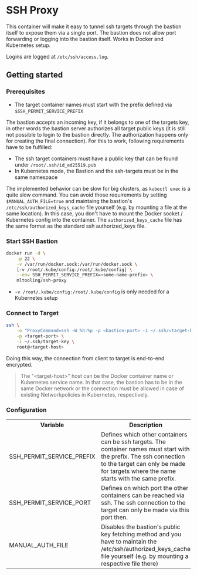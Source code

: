 # SSH Proxy

This container will make it easy to tunnel ssh targets through the bastion itself to expose them via a single port.
The bastion does not allow port forwarding or logging into the bastion itself.
Works in Docker and Kubernetes setup.

Logins are logged at `/etc/ssh/access.log`.

## Getting started

### Prerequisites

- The target container names must start with the prefix defined via `$SSH_PERMIT_SERVICE_PREFIX`

The bastion accepts an incoming key, if it belongs to one of the targets key, in other words the bastion server authorizes all target public keys (it is still not possible to login to the bastion directly. The authorization happens only for creating the final connection). For this to work, following requirements have to be fulfilled:
- The ssh target containers must have a public key that can be found under `/root/.ssh/id_ed25519.pub`
- In Kubernetes mode, the Bastion and the ssh-targets must be in the same namespace

The implemented behavior can be slow for big clusters, as `kubectl exec` is a quite slow command.
You can avoid those requirements by setting `$MANUAL_AUTH_FILE=true` and maintaing the bastion's `/etc/ssh/authorized_keys_cache` file yourself (e.g. by mounting a file at the same location). In this case, you don't have to mount the Docker socket / Kubernetes config into the container. The `authorized_keys_cache` file has the same format as the standard ssh authorized_keys file.

### Start SSH Bastion

```bash
docker run -d \
    -p 22 \
    -v /var/run/docker.sock:/var/run/docker.sock \
    [-v /root/.kube/config:/root/.kube/config] \
    --env SSH_PERMIT_SERVICE_PREFIX=<some-name-prefix> \
    mltooling/ssh-proxy
```

- `-v /root/.kube/config:/root/.kube/config` is only needed for a Kubernetes setup

### Connect to Target

```bash
ssh \
    -o "ProxyCommand=ssh -W %h:%p -p <bastion-port> -i ~/.ssh/<target-key> limited-user@<bastion-host>" \
    -p <target-port> \
    -i ~/.ssh/target-key \
    root@<target-host>
```

Doing this way, the connection from client to target is end-to-end encrypted.

> The "\<target-host\>" host can be the Docker container name or Kubernetes service name. In that case, the bastion has to be in the same Docker network or the connection must be allowed in case of existing Networkpolicies in Kubernetes, respectively.


### Configuration

<table>
    <tr>
        <th>Variable</th>
        <th>Description</th>
        <th>Default</th>
    </tr>
    <tr>
        <td>SSH_PERMIT_SERVICE_PREFIX</td>
        <td>Defines which other containers can be ssh targets. The container names must start with the prefix. The ssh connection to the target can only be made for targets where the name starts with the same prefix.</td>
        <td>Mandatory</td>
    </tr>
    <tr>
        <td>SSH_PERMIT_SERVICE_PORT</td>
        <td>Defines on which port the other containers can be reached via ssh. The ssh connection to the target can only be made via this port then.</td>
        <td>22</td>
    </tr>
    <tr>
        <td>MANUAL_AUTH_FILE</td>
        <td>Disables the bastion's public key fetching method and you have to maintain the /etc/ssh/authorized_keys_cache file yourself (e.g. by mounting a respective file there)</td>
        <td>false</td>
    </tr>
</table>
